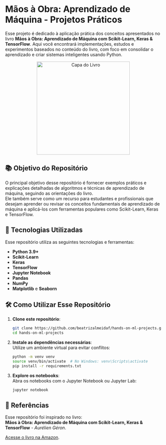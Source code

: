 # Mãos à Obra: Aprendizado de Máquina - Projetos Práticos

Esse projeto é dedicado à aplicação prática dos conceitos apresentados no livro **Mãos à Obra: Aprendizado de Máquina com Scikit-Learn, Keras & TensorFlow**. Aqui você encontrará implementações, estudos e experimentos baseados no conteúdo do livro, com foco em consolidar o aprendizado e criar sistemas inteligentes usando Python.

<p align="center">
  <img src="https://github.com/user-attachments/assets/94f7ed59-e1c9-447a-a90c-a8ae0e3a318d" alt="Capa do Livro" width="300"/>
</p>


## 📚 Objetivo do Repositório

O principal objetivo desse repositório é fornecer exemplos práticos e explicações detalhadas de algoritmos e técnicas de aprendizado de máquina, seguindo as orientações do livro.  
Ele também serve como um recurso para estudantes e profissionais que desejam aprender ou revisar os conceitos fundamentais de aprendizado de máquina e aplicá-los com ferramentas populares como Scikit-Learn, Keras e TensorFlow.

## 🚀 Tecnologias Utilizadas

Esse repositório utiliza as seguintes tecnologias e ferramentas:

- **Python 3.9+**
- **Scikit-Learn**
- **Keras**
- **TensorFlow**
- **Jupyter Notebook**
- **Pandas**
- **NumPy**
- **Matplotlib** e **Seaborn**

## 🛠️ Como Utilizar Esse Repositório

1. **Clone este repositório**:
   ```bash
   git clone https://github.com/beatrizalmeidaf/hands-on-ml-projects.git
   cd hands-on-ml-projects
   ```

2. **Instale as dependências necessárias**:  
   Utilize um ambiente virtual para evitar conflitos:
   ```bash
   python -m venv venv
   source venv/bin/activate  # No Windows: venv\Scripts\activate
   pip install -r requirements.txt
   ```

3. **Explore os notebooks**:  
   Abra os notebooks com o Jupyter Notebook ou Jupyter Lab:
   ```bash
   jupyter notebook
   ```

## 📖 Referências

Esse repositório foi inspirado no livro:  
**Mãos à Obra: Aprendizado de Máquina com Scikit-Learn, Keras & TensorFlow** - *Aurélien Géron*.  

[Acesse o livro na Amazon](https://www.amazon.com.br/M%C3%A3os-obra-aprendizado-Scikit-Learn-inteligentes/dp/8550815489/ref=asc_df_8550815489/?tag=googleshopp00-20&linkCode=df0&hvadid=709883381752&hvpos=&hvnetw=g&hvrand=8645558292791321376&hvpone=&hvptwo=&hvqmt=&hvdev=c&hvdvcmdl=&hvlocint=&hvlocphy=9198756&hvtargid=pla-1390910077420&psc=1&mcid=738549eb116a3f84b222a26ab0909b53&gad_source=1).  
